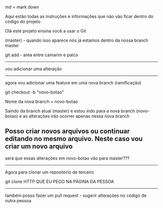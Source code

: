 md = mark down

Aqui estão todas as instruções e informações que não vão ficar dentro do código do projeto

Olá este projeto ensina você a usar o Git

(master) - quando isso aparece nós já estamos dentro da nossa branch master

git add - area entre camarim e palco

-------------------------------------------------------------------------------------
vou adicionar uma alteração

-------------------------------------------------------------------------------------
agora vou adicionar uma feature em uma nova branch (ramificação)

git checkout -b "novo-botao"

Nome da nova branch = novo-botao

Saindo da branch atual (master) e estou indo para a nova branch (novo-botao) e as alterações irão ocorrer apenas nessa nova branch

Posso criar novos arquivos ou continuar editando no mesmo arquivo. Neste caso vou criar um novo arquivo
---------------------------------------------------------------------------------------
será que essas alterações em novo-botao vão para master???

-------------------------------------------------------------------------------------------
Agora para clonar um repositório de terceiro

git clone HTTP QUE EU PEGO NA PÁGINA DA PESSOA

-----------------------------------------------------------------------------------------
também posso fazer um pull request - sugerir alterações no código de outra pessoa